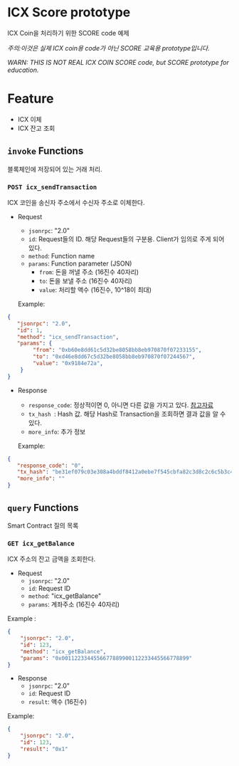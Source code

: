 # ICX Score prototype
ICX Coin을 처리하기 위한 SCORE code 예제

*주의:이것은 실제 ICX coin용 code가 아닌 SCORE 교육용 prototype입니다.*

*WARN: THIS IS NOT REAL ICX COIN SCORE code, but SCORE prototype for education.*

# Feature
* ICX 이체
* ICX 잔고 조회


## ```invoke``` Functions
블록체인에 저장되어 있는 거래 처리.

### ```POST icx_sendTransaction```
ICX 코인을 송신자 주소에서 수신자 주소로 이체한다.

- Request
   * ```jsonrpc```: "2.0"
   * ```id```: Request들의 ID. 해당 Request들의 구분용. Client가 임의로 주게 되어 있다.
   * ```method```: Function name
   * ```params```: Function parameter (JSON)
      - ```from```: 돈을 꺼낼 주소 (16진수 40자리)
      - ```to```: 돈을 보낼 주소 (16진수 40자리)
      - ```value```: 처리할 액수 (16진수, 10^18이 최대)

   Example:
```JSON
{
   "jsonrpc": "2.0",
   "id": 1,
   "method": "icx_sendTransaction",
   "params": {
	    "from": "0xb60e8dd61c5d32be8058bb8eb970870f07233155",
	    "to": "0xd46e8dd67c5d32be8058bb8eb970870f07244567",
	    "value": "0x9184e72a", 
	}
}
```
- Response
   * ```response_code```: 정상적이면 0, 아니면 다른 값을 가지고 있다. [참고자료](http://www.simple-is-better.org/json-rpc/jsonrpc20.html#examples)
   * ```tx_hash ```: Hash 값. 해당 Hash로 Transaction을 조회하면 결과 값을 알 수 있다.
   * ```more_info```: 추가 정보

   Example:
``` JSON
{
   "response_code": "0",
   "tx_hash": "be31ef079c03e308a4bddf8412a0ebe7f545cbfa82c3d8c2c6c5b3c40756583a",
   "more_info": ""
}
```


## ```query``` Functions
Smart Contract 질의 목록

### ```GET icx_getBalance```
ICX 주소의 잔고 금액을 조회한다.

- Request
   * ```jsonrpc```: "2.0"
   * ```id```: Request ID
   * ```method```: "icx_getBalance"
   * ```params```: 계좌주소 (16진수 40자리)

Example :
```JSON
{
    "jsonrpc": "2.0",
    "id": 123,
    "method": "icx_getBalance",
    "params": "0x0011223344556677889900112233445566778899"
}

```

- Response
   * ```jsonrpc```: "2.0"
   * ```id```: Request ID
   * ```result```: 액수 (16진수)

Example:
```JSON
{
    "jsonrpc": "2.0",
    "id": 123,
    "result": "0x1"
}
```

